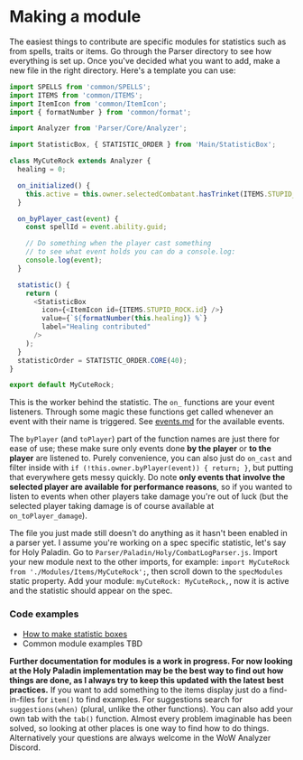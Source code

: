 # Making a module

The easiest things to contribute are specific modules for statistics such as from spells, traits or items. Go through the Parser directory to see how everything is set up. Once you've decided what you want to add, make a new file in the right directory. Here's a template you can use:

```js
import SPELLS from 'common/SPELLS';
import ITEMS from 'common/ITEMS';
import ItemIcon from 'common/ItemIcon';
import { formatNumber } from 'common/format';

import Analyzer from 'Parser/Core/Analyzer';

import StatisticBox, { STATISTIC_ORDER } from 'Main/StatisticBox';

class MyCuteRock extends Analyzer {
  healing = 0;

  on_initialized() {
  	this.active = this.owner.selectedCombatant.hasTrinket(ITEMS.STUPID_ROCK.id);
  }

  on_byPlayer_cast(event) {
    const spellId = event.ability.guid;

    // Do something when the player cast something
    // to see what event holds you can do a console.log:
    console.log(event);
  }

  statistic() {
    return (
      <StatisticBox
        icon={<ItemIcon id={ITEMS.STUPID_ROCK.id} />}
        value={`${formatNumber(this.healing)} %`}
        label="Healing contributed"
      />
    );
  }
  statisticOrder = STATISTIC_ORDER.CORE(40);
}

export default MyCuteRock;
```

This is the worker behind the statistic. The `on_` functions are your event listeners. Through some magic these functions get called whenever an event with their name is triggered. See [events.md](events.md) for the available events.

The `byPlayer` (and `toPlayer`) part of the function names are just there for ease of use; these make sure only events done **by the player** or **to the player** are listened to. Purely convenience, you can also just do `on_cast` and filter inside with `if (!this.owner.byPlayer(event)) { return; }`, but putting that everywhere gets messy quickly. Do note **only events that involve the selected player are available for performance reasons**, so if you wanted to listen to events when other players take damage you're out of luck (but the selected player taking damage is of course available at `on_toPlayer_damage`).

The file you just made still doesn't do anything as it hasn't been enabled in a parser yet. I assume you're working on a spec specific statistic, let's say for Holy Paladin. Go to `Parser/Paladin/Holy/CombatLogParser.js`. Import your new module next to the other imports, for example: `import MyCuteRock from './Modules/Items/MyCuteRock';`, then scroll down to the `specModules` static property. Add your module: `myCuteRock: MyCuteRock,`, now it is active and the statistic should appear on the spec.

### Code examples

- [How to make statistic boxes](../docs/stat-boxes.md)
- Common module examples TBD

**Further documentation for modules is a work in progress. For now looking at the Holy Paladin implementation may be the best way to find out how things are done, as I always try to keep this updated with the latest best practices.** If you want to add something to the items display just do a find-in-files for `item()` to find examples. For suggestions search for `suggestions(when)` (plural, unlike the other functions). You can also add your own tab with the `tab()` function. Almost every problem imaginable has been solved, so looking at other places is one way to find how to do things. Alternatively your questions are always welcome in the WoW Analyzer Discord.